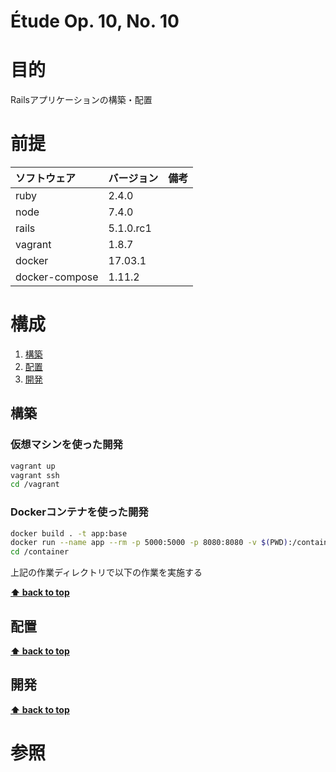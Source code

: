 Étude Op. 10, No. 10
===================

# 目的 #
Railsアプリケーションの構築・配置

# 前提 #
| ソフトウェア   | バージョン   | 備考        |
|:---------------|:-------------|:------------|
| ruby           |2.4.0     |             |
| node           |7.4.0     |             |
| rails          |5.1.0.rc1 |             |
| vagrant        |1.8.7     |             |
| docker         |17.03.1   |             |
| docker-compose |1.11.2    |             |

# 構成 #
1. [構築](#構築)
1. [配置](#配置)
1. [開発](#開発)

## 構築
### 仮想マシンを使った開発
```bash
vagrant up
vagrant ssh
cd /vagrant
```

### Dockerコンテナを使った開発
```bash
docker build . -t app:base
docker run --name app --rm -p 5000:5000 -p 8080:8080 -v $(PWD):/container -i -t app:base /bin/bash
cd /container
```

上記の作業ディレクトリで以下の作業を実施する

**[⬆ back to top](#構成)**

## 配置
**[⬆ back to top](#構成)**

## 開発
**[⬆ back to top](#構成)**

# 参照 #